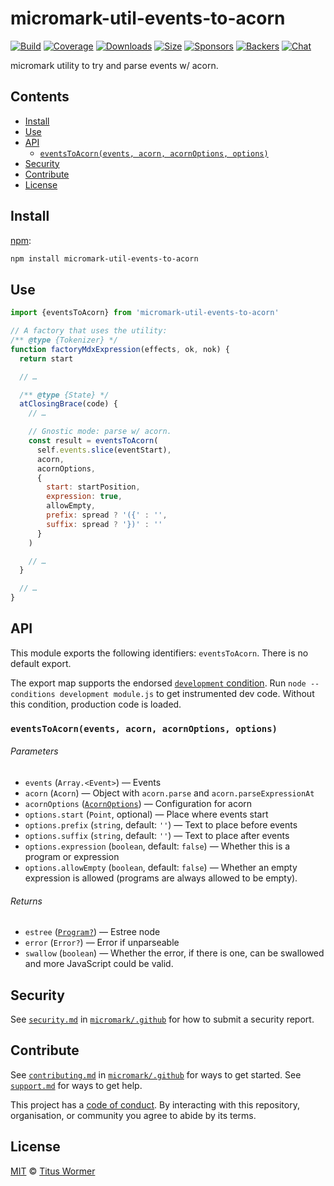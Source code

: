 # micromark-util-events-to-acorn

[![Build][build-badge]][build]
[![Coverage][coverage-badge]][coverage]
[![Downloads][downloads-badge]][downloads]
[![Size][bundle-size-badge]][bundle-size]
[![Sponsors][sponsors-badge]][opencollective]
[![Backers][backers-badge]][opencollective]
[![Chat][chat-badge]][chat]

micromark utility to try and parse events w/ acorn.

## Contents

*   [Install](#install)
*   [Use](#use)
*   [API](#api)
    *   [`eventsToAcorn(events, acorn, acornOptions, options)`](#eventstoacornevents-acorn-acornoptions-options)
*   [Security](#security)
*   [Contribute](#contribute)
*   [License](#license)

## Install

[npm][]:

```sh
npm install micromark-util-events-to-acorn
```

## Use

```js
import {eventsToAcorn} from 'micromark-util-events-to-acorn'

// A factory that uses the utility:
/** @type {Tokenizer} */
function factoryMdxExpression(effects, ok, nok) {
  return start

  // …

  /** @type {State} */
  atClosingBrace(code) {
    // …

    // Gnostic mode: parse w/ acorn.
    const result = eventsToAcorn(
      self.events.slice(eventStart),
      acorn,
      acornOptions,
      {
        start: startPosition,
        expression: true,
        allowEmpty,
        prefix: spread ? '({' : '',
        suffix: spread ? '})' : ''
      }
    )

    // …
  }

  // …
}
```

## API

This module exports the following identifiers: `eventsToAcorn`.
There is no default export.

The export map supports the endorsed
[`development` condition](https://nodejs.org/api/packages.html#packages_resolving_user_conditions).
Run `node --conditions development module.js` to get instrumented dev code.
Without this condition, production code is loaded.

### `eventsToAcorn(events, acorn, acornOptions, options)`

###### Parameters

*   `events` (`Array.<Event>`) — Events
*   `acorn` (`Acorn`) — Object with `acorn.parse` and `acorn.parseExpressionAt`
*   `acornOptions` ([`AcornOptions`][acorn-options]) — Configuration for acorn
*   `options.start` (`Point`, optional) — Place where events start
*   `options.prefix` (`string`, default: `''`) — Text to place before events
*   `options.suffix` (`string`, default: `''`) — Text to place after events
*   `options.expression` (`boolean`, default: `false`) — Whether this is a
    program or expression
*   `options.allowEmpty` (`boolean`, default: `false`) — Whether an empty
    expression is allowed (programs are always allowed to be empty).

###### Returns

*   `estree` ([`Program?`][program]) — Estree node
*   `error` (`Error?`) — Error if unparseable
*   `swallow` (`boolean`) — Whether the error, if there is one, can be swallowed
    and more JavaScript could be valid.

## Security

See [`security.md`][securitymd] in [`micromark/.github`][health] for how to
submit a security report.

## Contribute

See [`contributing.md`][contributing] in [`micromark/.github`][health] for ways
to get started.
See [`support.md`][support] for ways to get help.

This project has a [code of conduct][coc].
By interacting with this repository, organisation, or community you agree to
abide by its terms.

## License

[MIT][license] © [Titus Wormer][author]

<!-- Definitions -->

[build-badge]: https://github.com/micromark/micromark-extension-mdx-expression/workflows/main/badge.svg

[build]: https://github.com/micromark/micromark-extension-mdx-expression/actions

[coverage-badge]: https://img.shields.io/codecov/c/github/micromark/micromark-extension-mdx-expression.svg

[coverage]: https://codecov.io/github/micromark/micromark-extension-mdx-expression

[downloads-badge]: https://img.shields.io/npm/dm/micromark-util-events-to-acorn.svg

[downloads]: https://www.npmjs.com/package/micromark-util-events-to-acorn

[bundle-size-badge]: https://img.shields.io/bundlephobia/minzip/micromark-util-events-to-acorn.svg

[bundle-size]: https://bundlephobia.com/result?p=micromark-util-events-to-acorn

[sponsors-badge]: https://opencollective.com/unified/sponsors/badge.svg

[backers-badge]: https://opencollective.com/unified/backers/badge.svg

[opencollective]: https://opencollective.com/unified

[npm]: https://docs.npmjs.com/cli/install

[chat-badge]: https://img.shields.io/badge/chat-discussions-success.svg

[chat]: https://github.com/micromark/micromark/discussions

[license]: https://github.com/micromark/micromark-extension-mdx-expression/blob/main/license

[author]: https://wooorm.com

[health]: https://github.com/micromark/.github

[securitymd]: https://github.com/micromark/.github/blob/HEAD/security.md

[contributing]: https://github.com/micromark/.github/blob/HEAD/contributing.md

[support]: https://github.com/micromark/.github/blob/HEAD/support.md

[coc]: https://github.com/micromark/.github/blob/HEAD/code-of-conduct.md

[program]: https://github.com/estree/estree/blob/master/es2015.md#programs

[acorn-options]: https://github.com/acornjs/acorn/tree/master/acorn#interface
